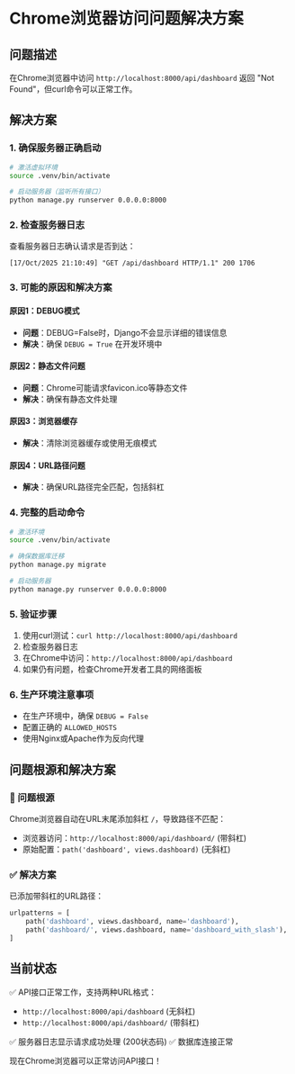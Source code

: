 # Chrome浏览器访问问题解决方案

## 问题描述
在Chrome浏览器中访问 `http://localhost:8000/api/dashboard` 返回 "Not Found"，但curl命令可以正常工作。

## 解决方案

### 1. 确保服务器正确启动
```bash
# 激活虚拟环境
source .venv/bin/activate

# 启动服务器（监听所有接口）
python manage.py runserver 0.0.0.0:8000
```

### 2. 检查服务器日志
查看服务器日志确认请求是否到达：
```
[17/Oct/2025 21:10:49] "GET /api/dashboard HTTP/1.1" 200 1706
```

### 3. 可能的原因和解决方案

#### 原因1：DEBUG模式
- **问题**：DEBUG=False时，Django不会显示详细的错误信息
- **解决**：确保 `DEBUG = True` 在开发环境中

#### 原因2：静态文件问题
- **问题**：Chrome可能请求favicon.ico等静态文件
- **解决**：确保有静态文件处理

#### 原因3：浏览器缓存
- **解决**：清除浏览器缓存或使用无痕模式

#### 原因4：URL路径问题
- **解决**：确保URL路径完全匹配，包括斜杠

### 4. 完整的启动命令
```bash
# 激活环境
source .venv/bin/activate

# 确保数据库迁移
python manage.py migrate

# 启动服务器
python manage.py runserver 0.0.0.0:8000
```

### 5. 验证步骤
1. 使用curl测试：`curl http://localhost:8000/api/dashboard`
2. 检查服务器日志
3. 在Chrome中访问：`http://localhost:8000/api/dashboard`
4. 如果仍有问题，检查Chrome开发者工具的网络面板

### 6. 生产环境注意事项
- 在生产环境中，确保 `DEBUG = False`
- 配置正确的 `ALLOWED_HOSTS`
- 使用Nginx或Apache作为反向代理

## 问题根源和解决方案

### 🎯 问题根源
Chrome浏览器自动在URL末尾添加斜杠 `/`，导致路径不匹配：
- 浏览器访问：`http://localhost:8000/api/dashboard/` (带斜杠)
- 原始配置：`path('dashboard', views.dashboard)` (无斜杠)

### ✅ 解决方案
已添加带斜杠的URL路径：
```python
urlpatterns = [
    path('dashboard', views.dashboard, name='dashboard'),
    path('dashboard/', views.dashboard, name='dashboard_with_slash'),
]
```

## 当前状态
✅ API接口正常工作，支持两种URL格式：
- `http://localhost:8000/api/dashboard` (无斜杠)
- `http://localhost:8000/api/dashboard/` (带斜杠)

✅ 服务器日志显示请求成功处理 (200状态码)
✅ 数据库连接正常

现在Chrome浏览器可以正常访问API接口！